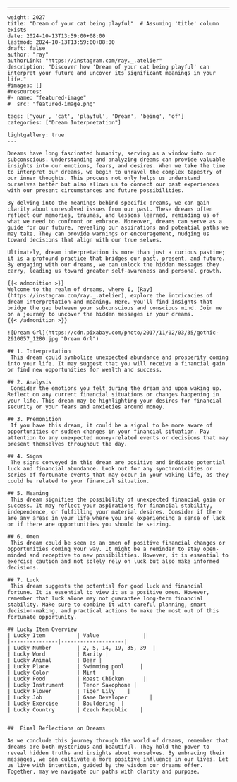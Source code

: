 ---
    weight: 2027
    title: "Dream of your cat being playful"  # Assuming 'title' column exists
    date: 2024-10-13T13:59:00+08:00
    lastmod: 2024-10-13T13:59:00+08:00
    draft: false
    author: "ray"
    authorLink: "https://instagram.com/ray._.atelier"
    description: "Discover how 'Dream of your cat being playful' can interpret your future and uncover its significant meanings in your life."
    #images: []
    #resources:
    #- name: "featured-image"
    #  src: "featured-image.png"
    
    tags: ['your', 'cat', 'playful', 'Dream', 'being', 'of']
    categories: ["Dream Interpretation"]
    
    lightgallery: true
    ---
    
    Dreams have long fascinated humanity, serving as a window into our subconscious. Understanding and analyzing dreams can provide valuable insights into our emotions, fears, and desires. When we take the time to interpret our dreams, we begin to unravel the complex tapestry of our inner thoughts. This process not only helps us understand ourselves better but also allows us to connect our past experiences with our present circumstances and future possibilities.
    
    By delving into the meanings behind specific dreams, we can gain clarity about unresolved issues from our past. These dreams often reflect our memories, traumas, and lessons learned, reminding us of what we need to confront or embrace. Moreover, dreams can serve as a guide for our future, revealing our aspirations and potential paths we may take. They can provide warnings or encouragement, nudging us toward decisions that align with our true selves.
    
    Ultimately, dream interpretation is more than just a curious pastime; it is a profound practice that bridges our past, present, and future. By engaging with our dreams, we can unlock the hidden messages they carry, leading us toward greater self-awareness and personal growth.
    
    {{< admonition >}}
    Welcome to the realm of dreams, where I, [Ray](https://instagram.com/ray._.atelier), explore the intricacies of dream interpretation and meaning. Here, you’ll find insights that bridge the gap between your subconscious and conscious mind. Join me on a journey to uncover the hidden messages in your dreams.
    {{< /admonition >}}
    
    ![Dream Grl](https://cdn.pixabay.com/photo/2017/11/02/03/35/gothic-2910057_1280.jpg "Dream Grl")
    
    ## 1. Interpretation
     This dream could symbolize unexpected abundance and prosperity coming into your life. It may suggest that you will receive a financial gain or find new opportunities for wealth and success.
    
    ## 2. Analysis
     Consider the emotions you felt during the dream and upon waking up. Reflect on any current financial situations or changes happening in your life. This dream may be highlighting your desires for financial security or your fears and anxieties around money.
    
    ## 3. Premonition
     If you have this dream, it could be a signal to be more aware of opportunities or sudden changes in your financial situation. Pay attention to any unexpected money-related events or decisions that may present themselves throughout the day.
    
    ## 4. Signs
     The signs conveyed in this dream are positive and indicate potential luck and financial abundance. Look out for any synchronicities or series of fortunate events that may occur in your waking life, as they could be related to your financial situation.
    
    ## 5. Meaning
     This dream signifies the possibility of unexpected financial gain or success. It may reflect your aspirations for financial stability, independence, or fulfilling your material desires. Consider if there are any areas in your life where you are experiencing a sense of lack or if there are opportunities you should be seizing.
    
    ## 6. Omen
     This dream could be seen as an omen of positive financial changes or opportunities coming your way. It might be a reminder to stay open-minded and receptive to new possibilities. However, it is essential to exercise caution and not solely rely on luck but also make informed decisions.
    
    ## 7. Luck
     This dream suggests the potential for good luck and financial fortune. It is essential to view it as a positive omen. However, remember that luck alone may not guarantee long-term financial stability. Make sure to combine it with careful planning, smart decision-making, and practical actions to make the most out of this fortunate opportunity.
    
    ## Lucky Item Overview
    | Lucky Item          | Value              |
    |---------------|--------------------|
    | Lucky Number        | 2, 5, 14, 19, 35, 39  |
    | Lucky Word          | Rarity |
    | Lucky Animal        | Bear |
    | Lucky Place         | Swimming pool     |
    | Lucky Color         | Mint     |
    | Lucky Food          | Roast Chicken      |
    | Lucky Instrument    | Tenor Saxophone |
    | Lucky Flower        | Tiger Lily    |
    | Lucky Job           | Game Developer       |
    | Lucky Exercise      | Bouldering  |
    | Lucky Country       | Czech Republic    |
    
    
    ##  Final Reflections on Dreams
    
    As we conclude this journey through the world of dreams, remember that dreams are both mysterious and beautiful. They hold the power to reveal hidden truths and insights about ourselves. By embracing their messages, we can cultivate a more positive influence in our lives. Let us live with intention, guided by the wisdom our dreams offer. Together, may we navigate our paths with clarity and purpose.
    